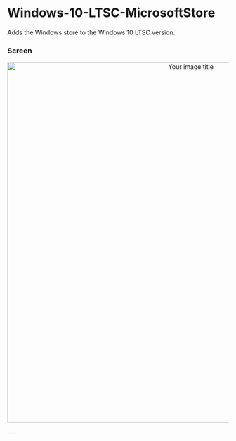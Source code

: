 # Windows-10-LTSC-MicrosoftStore
Adds the Windows store to the Windows 10 LTSC version.

### Screen
<p align="center">
<img src="https://i.imgur.com/DLK5Z0Y.jpg" alt="Your image title" width="820"/>
</p>
---
